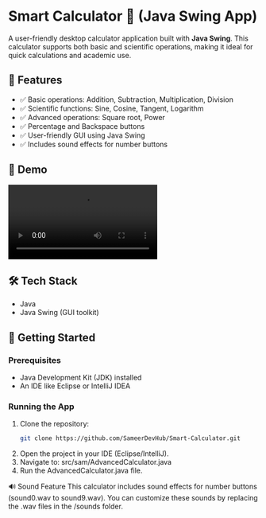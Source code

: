 # Smart Calculator 🧮 (Java Swing App)

A user-friendly desktop calculator application built with **Java Swing**. This calculator supports both basic and scientific operations, making it ideal for quick calculations and academic use.

## 📌 Features

- ✅ Basic operations: Addition, Subtraction, Multiplication, Division
- ✅ Scientific functions: Sine, Cosine, Tangent, Logarithm
- ✅ Advanced operations: Square root, Power
- ✅ Percentage and Backspace buttons
- ✅ User-friendly GUI using Java Swing
- ✅ Includes sound effects for number buttons

## 🎥 Demo

![Demo Vedio](src/Demo/demo.mp4)

## 🛠️ Tech Stack

- Java
- Java Swing (GUI toolkit)

## 🚀 Getting Started

### Prerequisites

- Java Development Kit (JDK) installed
- An IDE like Eclipse or IntelliJ IDEA

### Running the App

1. Clone the repository:
   ```bash
   git clone https://github.com/SameerDevHub/Smart-Calculator.git
2. Open the project in your IDE (Eclipse/IntelliJ).
3. Navigate to:
   src/sam/AdvancedCalculator.java
4. Run the AdvancedCalculator.java file.

🔊 Sound Feature
This calculator includes sound effects for number buttons (sound0.wav to sound9.wav). You can customize these sounds by replacing the .wav files in the /sounds folder.


